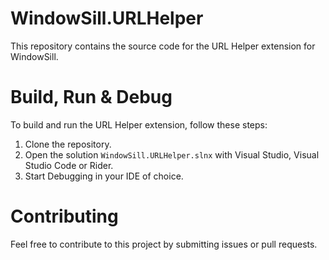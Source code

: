 # WindowSill.URLHelper

This repository contains the source code for the URL Helper extension for WindowSill.

# Build, Run & Debug

To build and run the URL Helper extension, follow these steps:
1. Clone the repository.
1. Open the solution `WindowSill.URLHelper.slnx` with Visual Studio, Visual Studio Code or Rider.
1. Start Debugging in your IDE of choice.

# Contributing

Feel free to contribute to this project by submitting issues or pull requests.